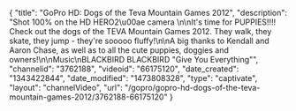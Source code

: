 {
    "title": "GoPro HD: Dogs of the Teva Mountain Games 2012",
    "description": "Shot 100% on the HD HERO2\u00ae camera \n\nIt's time for PUPPIES!!!! Check out the dogs of the TEVA Mountain Games 2012. They walk, they skate, they jump - they're sooooo fluffy!\n\nA big thanks to Kendall and Aaron Chase, as well as to all the cute puppies, doggies and owners!\n\nMusic\nBLACKBIRD BLACKBIRD \"Give You Everything\"",
    "channelid": "3762188",
    "videoid": "66175120",
    "date_created": "1343422844",
    "date_modified": "1473808328",
    "type": "captivate",
    "layout": "channelVideo",
    "url": "\/gopro\/gopro-hd-dogs-of-the-teva-mountain-games-2012\/3762188-66175120"
}